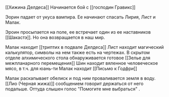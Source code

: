
[[Хижина Делдеса]]
Начинается бой с [[господин Гравикс]]

Эорин падает от укуса вампира. Ее начинают спасать Лирия, Лист и Малак.

Эроин просыпается на поле, ее встречает один из ее наставников [[Шакастэ]]. Но она возвращается в наш мир.


Малак находит  [[триптих в подвале Делдеса]] 
Лист находит магический калькулятор, символы на нем также есть на чертежах. 
В скрытом отделе алхимического стола обнаруживается готовое [[Зелье для межпланарного перемещения]]
Шин находит вяленное человеческое мясо, в т.ч. для юань-ти
Малак находит [[Письмо к Годфри]]

Малак раскапывает обелиск и под ним проваливается земля в воду.  [[Лио (Черная жижа)]] сообщением говорит держаться от него подальше. Оттуда слышен голос "Помогите мне выбраться" .

